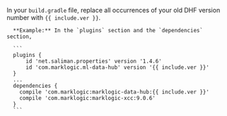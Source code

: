In your `build.gradle` file, replace all occurrences of your old DHF version number with `{{ include.ver }}`.

      **Example:** In the `plugins` section and the `dependencies` section,

      ```
      plugins {
          id 'net.saliman.properties' version '1.4.6'
          id 'com.marklogic.ml-data-hub' version '{{ include.ver }}'
      }
      ...
      dependencies {
        compile 'com.marklogic:marklogic-data-hub:{{ include.ver }}'
        compile 'com.marklogic:marklogic-xcc:9.0.6'
      }
      ```
